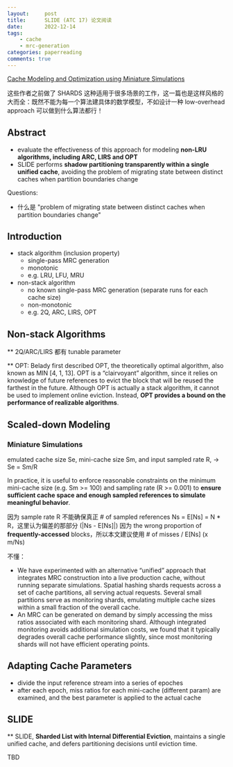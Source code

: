 ```yaml
---
layout:     post
title:      SLIDE (ATC 17) 论文阅读
date:       2022-12-14
tags:
    - cache
    - mrc-generation
categories: paperreading
comments: true
---
```


[Cache Modeling and Optimization using Miniature Simulations](https://www.usenix.org/system/files/conference/atc17/atc17-waldspurger.pdf)

这些作者之前做了 SHARDS 这种适用于很多场景的工作，这一篇也是这样风格的大而全：既然不能为每一个算法建具体的数学模型，不如设计一种 low-overhead approach 可以做到什么算法都行！

## Abstract

- evaluate the effectiveness of this approach for modeling **non-LRU algorithms, including ARC, LIRS and OPT**
- SLIDE performs **shadow partitioning transparently within a single unified cache**, avoiding the problem of migrating state between distinct caches when partition boundaries change

Questions:

- 什么是 "problem of migrating state between distinct caches when partition boundaries change"

## Introduction

- stack algorithm (inclusion property)
  - single-pass MRC generation
  - monotonic
  - e.g. LRU, LFU, MRU
- non-stack algorithm
  - no known single-pass MRC generation (separate runs for each cache size)
  - non-monotonic
  - e.g. 2Q, ARC, LIRS, OPT

## Non-stack Algorithms

** 2Q/ARC/LIRS 都有 tunable parameter

** OPT: Belady first described OPT, the theoretically optimal algorithm, also known as MIN [4, 1, 13]. OPT is a “clairvoyant” algorithm, since it relies on knowledge of future references to evict the block that will be reused the farthest in the future. Although OPT is actually a stack algorithm, it cannot be used to implement online eviction. Instead, **OPT provides a bound on the performance of realizable algorithms**.

## Scaled-down Modeling

### Miniature Simulations

emulated cache size Se, mini-cache size Sm, and input sampled rate R, -> Se = Sm/R

In practice, it is useful to enforce reasonable constraints on the minimum mini-cache size (e.g. Sm >= 100) and sampling rate (R >= 0.001) to **ensure sufficient cache space and enough sampled references to simulate meaningful behavior**.

因为 sample rate R 不能确保真正 # of sampled references Ns = E[Ns] = N * R，这里认为偏差的那部分 (\|Ns - E[Ns]\|) 因为 the wrong proportion of **frequently-accessed** blocks，所以本文建议使用 # of misses / E[Ns] (x m/Ns)

不懂：

- We have experimented with an alternative “unified” approach that integrates MRC construction into a live production cache, without running separate simulations. Spatial hashing shards requests across a set of cache partitions, all serving actual requests. Several small partitions serve as monitoring shards, emulating multiple cache sizes within a small fraction of the overall cache.
- An MRC can be generated on demand by simply accessing the miss ratios associated with each monitoring shard. Although integrated monitoring avoids additional simulation costs, we found that it typically degrades overall cache performance slightly, since most monitoring shards will not have efficient operating points.

## Adapting Cache Parameters

- divide the input reference stream into a series of epoches
- after each epoch, miss ratios for each mini-cache (different param) are examined, and the best parameter is applied to the actual cache

## SLIDE

** SLIDE, **Sharded List with Internal Differential Eviction**, maintains a single unified cache, and defers partitioning decisions until eviction time.

TBD
